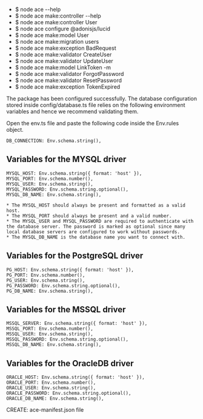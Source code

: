 - $ node ace --help
- $ node ace make:controller --help
- $ node ace make:controller User
- $ node ace configure @adonisjs/lucid
- $ node ace make:model User
- $ node ace make:migration users
- $ node ace make:exception BadRequest
- $ node ace make:validator CreateUser
- $ node ace make:validator UpdateUser
- $ node ace make:model LinkToken -m 
- $ node ace make:validator ForgotPassword
- $ node ace make:validator ResetPassword
- $ node ace make:exception TokenExpired

The package has been configured successfully. The database configuration stored inside config/database.ts file relies on the following environment variables and hence we recommend validating them.

Open the env.ts file and paste the following code inside the Env.rules object.

    DB_CONNECTION: Env.schema.string(),

## Variables for the MYSQL driver

    MYSQL_HOST: Env.schema.string({ format: 'host' }),
    MYSQL_PORT: Env.schema.number(),
    MYSQL_USER: Env.schema.string(),
    MYSQL_PASSWORD: Env.schema.string.optional(),
    MYSQL_DB_NAME: Env.schema.string(),

    * The MYSQL_HOST should always be present and formatted as a valid host.
    * The MYSQL_PORT should always be present and a valid number.
    * The MYSQL_USER and MYSQL_PASSWORD are required to authenticate with the database server. The password is marked as optional since many local database servers are configured to work without passwords.
    * The MYSQL_DB_NAME is the database name you want to connect with.

## Variables for the PostgreSQL driver

    PG_HOST: Env.schema.string({ format: 'host' }),
    PG_PORT: Env.schema.number(),
    PG_USER: Env.schema.string(),
    PG_PASSWORD: Env.schema.string.optional(),
    PG_DB_NAME: Env.schema.string(),

## Variables for the MSSQL driver

    MSSQL_SERVER: Env.schema.string({ format: 'host' }),
    MSSQL_PORT: Env.schema.number(),
    MSSQL_USER: Env.schema.string(),
    MSSQL_PASSWORD: Env.schema.string.optional(),
    MSSQL_DB_NAME: Env.schema.string(),

## Variables for the OracleDB driver

    ORACLE_HOST: Env.schema.string({ format: 'host' }),
    ORACLE_PORT: Env.schema.number(),
    ORACLE_USER: Env.schema.string(),
    ORACLE_PASSWORD: Env.schema.string.optional(),
    ORACLE_DB_NAME: Env.schema.string(),
CREATE: ace-manifest.json file
